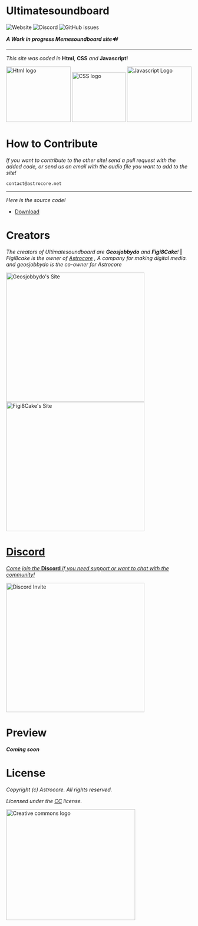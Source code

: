 # Ultimatesoundboard
![Website](https://img.shields.io/website?color=light%20green&down_color=red&down_message=Maintenance&label=Website&style=plastic&up_color=Light%20green&up_message=Online&url=https%3A%2F%2Fultimatesoundboard.xyz) ![Discord](https://img.shields.io/discord/894937415607779349?color=%23521380&label=Discord&logo=Discord&style=plastic) ![GitHub issues](https://img.shields.io/github/issues-raw/astrocore-team/ultimatesoundboard?color=%231f71a3&label=Pull%20requests&logo=github&style=plastic)

***A Work in progress Memesoundboard site🔊***
<hr width=100%>

*This site was coded in* **Html**, **CSS** *and* **Javascript!**
<p align='left'>
   <img src="https://github.com/geosjobby/Geosjobby.xyz/blob/main/pictures/Html.png?raw=true" alt="Html logo" style="height: 150px; width:175px;">
   <img src="https://github.com/geosjobby/Geosjobby.xyz/blob/main/pictures/CSS.png?raw=true" alt="CSS logo" style="height: 135px; width:145px;">
   <img src="https://github.com/geosjobby/Geosjobby.xyz/blob/main/pictures/Javascript.png?raw=true" alt="Javascript Logo" style="height: 150px; width:175px;">
   
# How to Contribute
  *If you want to contribute to the other site! send a pull request with the added code, or send us an email with the audio file you want to add to the site!*
   ```
   contact@astrocore.net
   ```
   <hr width=100%>
   
  *Here is the source code!* 
   * [Download](https://github.com/astrocore-team/Ultimatesoundboard/archive/refs/heads/main.zip)

# Creators
  *The creators of Ultimatesoundboard are **Geosjobbydo** and **Figi8Cake**!* **|** *Figi8cake is the owner of [Astrocore](https://Astrocore.net)
, A company for making digital media. and geosjobbydo is the co-owner for Astrocore*
<p align='left'>
 <a target="_blank" href="https://geosjobby.xyz"><img src="https://github.com/astrocore-team/Ultimatesoundboard/blob/main/assets/geosjobbydo.png?raw=true" alt="Geosjobbydo's Site" style="height: 350px; width:375px;"><a target="_blank" href="https://figi8cake.xyz"><img src="https://github.com/astrocore-team/Ultimatesoundboard/blob/main/assets/Figi8Cake.png?raw=true" alt="Figi8Cake's Site" style="height: 350px; width:375px;"></p>

# Discord
  *Come join the* **Discord** *if you need support or want to chat with the community!*
<p align='left'>
 <a target="_blank" href="https://discord.gg/8aVJtkpk2j"><img src="https://github.com/astrocore-team/Ultimatesoundboard/blob/main/assets/discord-logo-png-7620.png?raw=true" alt="Discord Invite" style="height: 350px; width:375px;"></a></p>
    
# Preview
***Coming soon***


# License
*Copyright (c) Astrocore. All rights reserved.*

*Licensed under the [CC](LICENSE) license.*

<a target="_blank" href="https://creativecommons.org/licenses/"><img src="https://github.com/Astrocore-team/Ultimatesoundboard/blob/main/assets/cc.png?raw=true" alt="Creative commons logo" style="height: 300px; width:350px;"></a>
     
  
     

 
     
   
 



